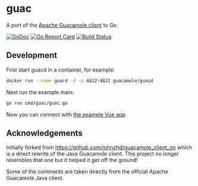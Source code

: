 # guac

A port of the [Apache Guacamole client](https://github.com/apache/guacamole-client) to Go.

[![GoDoc](https://godoc.org/github.com/wwt/guac?status.svg)](http://godoc.org/github.com/wwt/guac)
[![Go Report Card](https://goreportcard.com/badge/github.com/wwt/guac)](https://goreportcard.com/report/github.com/wwt/guac)
[![Build Status](https://travis-ci.org/wwt/guac.svg?branch=master)](https://travis-ci.org/wwt/guac)

## Development

First start guacd in a container, for example:

```sh
docker run --name guacd -d -p 4822:4822 guacamole/guacd
```

Next run the example main:

```sh
go run cmd/guac/guac.go
```

Now you can connect with [the example Vue app](https://github.com/wwt/guac-vue)

## Acknowledgements

Initially forked from https://github.com/johnzhd/guacamole_client_go which is a direct rewrite of the Java Guacamole
client. This project no longer resembles that one but it helped it get off the ground!

Some of the comments are taken directly from the official Apache Guacamole Java client.
